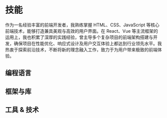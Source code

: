 # 技能

作为一名经验丰富的前端开发者，我熟练掌握 HTML、CSS、JavaScript 等核心前端技术，能够打造兼具美观与高效的用户界面。在 React、Vue 等主流框架的运用上，我也积累了深厚的实践经验，曾主导多个复杂项目的前端架构搭建与开发，确保项目在性能优化、响应式设计及用户交互体验上都达到行业领先水平。我热衷于探索前沿技术，不断将新的理念融入工作，致力于为用户带来极致的前端体验。

<script setup>
import SkillTable from './components/SkillTable.vue'
</script>

## 编程语言

<SkillTable type="programmingLanguages" />

## 框架与库

<SkillTable type="frameworks" />

## 工具 & 技术

<SkillTable type="tools" />
